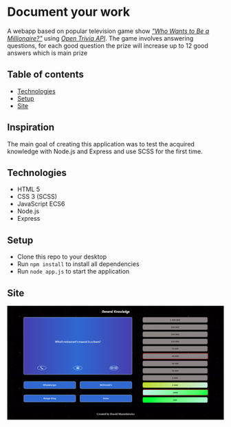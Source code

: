 # Document your work
A webapp based on popular television game show _["Who Wants to Be a Millionaire?"](https://en.wikipedia.org/wiki/Who_Wants_to_Be_a_Millionaire%3F)_ using _[Open Trivia API](https://opentdb.com/api_config.php)_. The game involves answering questions, for each good question the prize will increase up to 12 good answers which is main prize

## Table of contents
* [Technologies](#technologies)
* [Setup](#setup)
* [Site](#site)

## Inspiration
The main goal of creating this application was to test the acquired knowledge with Node.js and Express and use SCSS for the first time.

## Technologies
* HTML 5
* CSS 3 (SCSS)
* JavaScript ECS6
* Node.js
* Express

## Setup
* Clone this repo to your desktop
* Run `npm install` to install all dependencies
* Run `node app.js` to start the application

## Site
<p align="center">
  <img src="README-png/Game.png" />
</p>
